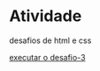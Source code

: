 # Atividade
<p> desafios de html e css</p>
<a href="https://tecnicoemerson.github.io/Atividade/desafio-3/android.html">executar o desafio-3 </a>